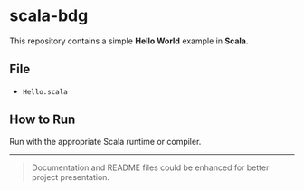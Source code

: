 # scala-bdg

This repository contains a simple **Hello World** example in **Scala**.

## File
- `Hello.scala`

## How to Run
Run with the appropriate Scala runtime or compiler.

---

> Documentation and README files could be enhanced for better project presentation.
